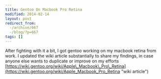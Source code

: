 ```yaml
---
title: Gentoo On Macbook Pro Retina
modified: 2014-02-14
layout: post
redirect_from:
  -/archive/667
  -/blog/?p=667
tags: []
---
```



After fighting with it a bit, I got gentoo working on my macbook retina from work. I updated the wiki article substantially to share my findings, in case anyone else wants to duplicate or improve on my efforts [https://wiki.gentoo.org/wiki/Apple\_Macbook\_Pro\_Retina](https://wiki.gentoo.org/wiki/Apple_Macbook_Pro_Retina "wiki article")
